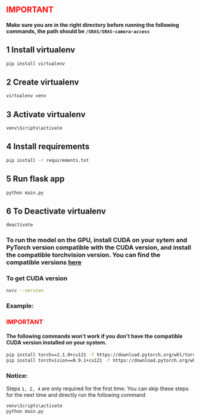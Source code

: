 <font color="red">

## IMPORTANT

</font>

#### Make sure you are in the right directory before running the following commands, the path should be `/SRAS/SRAS-camera-access`

## 1 Install virtualenv

```bash
pip install virtualenv
```

## 2 Create virtualenv

```bash
virtualenv venv
```

## 3 Activate virtualenv

```bash
venv\Scripts\activate
```

## 4 Install requirements

```bash
pip install -r requirements.txt
```

## 5 Run flask app

```bash
python main.py
```

## 6 To Deactivate virtualenv

```bash
deactivate
```

### To run the model on the GPU, install CUDA on your sytem and PyTorch version compatible with the CUDA version, and install the compatible torchvision version. You can find the compatible versions [here](https://github.com/pytorch/pytorch/blob/main/RELEASE.md)

### To get CUDA version

```bash
nvcc --version
```

### Example:

<font color="red">

### IMPORTANT

</font>

#### The following commands won't work if you don't have the compatible CUDA version installed on your system.

```bash
pip install torch==2.1.0+cu121 -f https://download.pytorch.org/whl/torch_stable.html
pip install torchvision==0.9.1+cu121 -f https://download.pytorch.org/whl/torch_stable.html
```

### Notice:

Steps `1, 2, 4` are only required for the first time. You can skip these steps for the next time and directly run the following command

```bash
venv\Scripts\activate
python main.py
```
